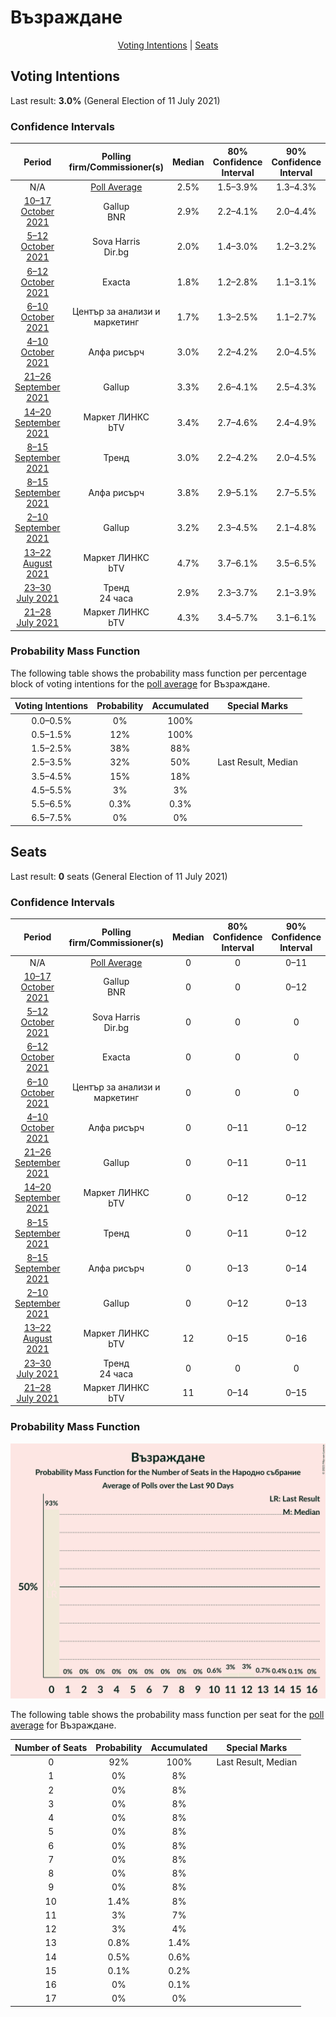 # Възраждане

<p align="center"><a href="#voting-intentions">Voting Intentions</a> | <a href="#seats">Seats</a></p>

## Voting Intentions

Last result: **3.0%** (General Election of 11 July 2021)

### Confidence Intervals

| Period     | Polling firm/Commissioner(s) | Median | 80% Confidence Interval | 90% Confidence Interval | 95% Confidence Interval | 99% Confidence Interval |
|:----------:|:----------------:|:-----------:|:-----------------------:|:-----------------------:|:-----------------------:|:-----------------------:|
| N/A | [Poll Average](average.html) | 2.5% | 1.5–3.9% | 1.3–4.3% | 1.2–4.6% | 0.9–5.3% |
| [10–17 October 2021](2021-10-17-Gallup.html) | Gallup <br> BNR | 2.9% | 2.2–4.1% | 2.0–4.4% | 1.8–4.7% | 1.5–5.3% |
| [5–12 October 2021](2021-10-12-SovaHarris.html) | Sova Harris <br> Dir.bg | 2.0% | 1.4–3.0% | 1.2–3.2% | 1.1–3.5% | 0.9–4.0% |
| [6–12 October 2021](2021-10-12-Exacta.html) | Exacta | 1.8% | 1.2–2.8% | 1.1–3.1% | 0.9–3.4% | 0.7–3.9% |
| [6–10 October 2021](2021-10-10-Центързаанализиимаркетинг.html) | Център за анализи и маркетинг | 1.7% | 1.3–2.5% | 1.1–2.7% | 1.0–2.9% | 0.8–3.3% |
| [4–10 October 2021](2021-10-10-Алфарисърч.html) | Алфа рисърч | 3.0% | 2.2–4.2% | 2.0–4.5% | 1.8–4.8% | 1.5–5.4% |
| [21–26 September 2021](2021-09-26-Gallup.html) | Gallup | 3.3% | 2.6–4.1% | 2.5–4.3% | 2.3–4.6% | 2.1–5.0% |
| [14–20 September 2021](2021-09-20-МаркетЛИНКС.html) | Маркет ЛИНКС <br> bTV | 3.4% | 2.7–4.6% | 2.4–4.9% | 2.3–5.2% | 1.9–5.8% |
| [8–15 September 2021](2021-09-15-Тренд.html) | Тренд | 3.0% | 2.2–4.2% | 2.0–4.5% | 1.8–4.8% | 1.5–5.4% |
| [8–15 September 2021](2021-09-15-Алфарисърч.html) | Алфа рисърч | 3.8% | 2.9–5.1% | 2.7–5.5% | 2.5–5.8% | 2.1–6.5% |
| [2–10 September 2021](2021-09-10-Gallup.html) | Gallup | 3.2% | 2.3–4.5% | 2.1–4.8% | 1.9–5.2% | 1.6–5.9% |
| [13–22 August 2021](2021-08-22-МаркетЛИНКС.html) | Маркет ЛИНКС <br> bTV | 4.7% | 3.7–6.1% | 3.5–6.5% | 3.2–6.9% | 2.8–7.6% |
| [23–30 July 2021](2021-07-30-Тренд.html) | Тренд <br> 24 часа | 2.9% | 2.3–3.7% | 2.1–3.9% | 2.0–4.1% | 1.8–4.5% |
| [21–28 July 2021](2021-07-28-МаркетЛИНКС.html) | Маркет ЛИНКС <br> bTV | 4.3% | 3.4–5.7% | 3.1–6.1% | 2.9–6.5% | 2.5–7.2% |

### Probability Mass Function

The following table shows the probability mass function per percentage block of voting intentions for the [poll average](average.html) for Възраждане.

| Voting Intentions | Probability | Accumulated | Special Marks |
|:-----------------:|:-----------:|:-----------:|:-------------:|
| 0.0–0.5% | 0% | 100% |  |
| 0.5–1.5% | 12% | 100% |  |
| 1.5–2.5% | 38% | 88% |  |
| 2.5–3.5% | 32% | 50% | Last Result, Median |
| 3.5–4.5% | 15% | 18% |  |
| 4.5–5.5% | 3% | 3% |  |
| 5.5–6.5% | 0.3% | 0.3% |  |
| 6.5–7.5% | 0% | 0% |  |


## Seats

Last result: **0** seats (General Election of 11 July 2021)

### Confidence Intervals

| Period     | Polling firm/Commissioner(s) | Median | 80% Confidence Interval | 90% Confidence Interval | 95% Confidence Interval | 99% Confidence Interval |
|:----------:|:----------------:|:------:|:-----------------------:|:-----------------------:|:-----------------------:|:-----------------------:|
| N/A | [Poll Average](average.html) | 0 | 0 | 0–11 | 0–12 | 0–14 |
| [10–17 October 2021](2021-10-17-Gallup.html) | Gallup <br> BNR | 0 | 0 | 0–12 | 0–12 | 0–14 |
| [5–12 October 2021](2021-10-12-SovaHarris.html) | Sova Harris <br> Dir.bg | 0 | 0 | 0 | 0 | 0–10 |
| [6–12 October 2021](2021-10-12-Exacta.html) | Exacta | 0 | 0 | 0 | 0 | 0 |
| [6–10 October 2021](2021-10-10-Центързаанализиимаркетинг.html) | Център за анализи и маркетинг | 0 | 0 | 0 | 0 | 0 |
| [4–10 October 2021](2021-10-10-Алфарисърч.html) | Алфа рисърч | 0 | 0–11 | 0–12 | 0–13 | 0–14 |
| [21–26 September 2021](2021-09-26-Gallup.html) | Gallup | 0 | 0–11 | 0–11 | 0–12 | 0–13 |
| [14–20 September 2021](2021-09-20-МаркетЛИНКС.html) | Маркет ЛИНКС <br> bTV | 0 | 0–12 | 0–12 | 0–13 | 0–14 |
| [8–15 September 2021](2021-09-15-Тренд.html) | Тренд | 0 | 0–11 | 0–12 | 0–13 | 0–14 |
| [8–15 September 2021](2021-09-15-Алфарисърч.html) | Алфа рисърч | 0 | 0–13 | 0–14 | 0–15 | 0–17 |
| [2–10 September 2021](2021-09-10-Gallup.html) | Gallup | 0 | 0–12 | 0–13 | 0–14 | 0–15 |
| [13–22 August 2021](2021-08-22-МаркетЛИНКС.html) | Маркет ЛИНКС <br> bTV | 12 | 0–15 | 0–16 | 0–17 | 0–19 |
| [23–30 July 2021](2021-07-30-Тренд.html) | Тренд <br> 24 часа | 0 | 0 | 0 | 0–11 | 0–12 |
| [21–28 July 2021](2021-07-28-МаркетЛИНКС.html) | Маркет ЛИНКС <br> bTV | 11 | 0–14 | 0–15 | 0–16 | 0–18 |

### Probability Mass Function

![Graph with seats probability mass function not yet produced](average-seats-pmf-възраждане.png "Seats Probability Mass Function")

The following table shows the probability mass function per seat for the [poll average](average.html) for Възраждане.

| Number of Seats | Probability | Accumulated | Special Marks |
|:---------------:|:-----------:|:-----------:|:-------------:|
| 0 | 92% | 100% | Last Result, Median |
| 1 | 0% | 8% |  |
| 2 | 0% | 8% |  |
| 3 | 0% | 8% |  |
| 4 | 0% | 8% |  |
| 5 | 0% | 8% |  |
| 6 | 0% | 8% |  |
| 7 | 0% | 8% |  |
| 8 | 0% | 8% |  |
| 9 | 0% | 8% |  |
| 10 | 1.4% | 8% |  |
| 11 | 3% | 7% |  |
| 12 | 3% | 4% |  |
| 13 | 0.8% | 1.4% |  |
| 14 | 0.5% | 0.6% |  |
| 15 | 0.1% | 0.2% |  |
| 16 | 0% | 0.1% |  |
| 17 | 0% | 0% |  |


